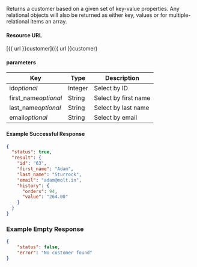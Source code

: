 <!--
@title Get single customer by criteria
@author Moltin Ltd
@description Gets a customer based on the given criteria

@sidebar 1
@family Customer
@rate No
@auth Yes
@format JSON
@http GET
@version beta
-->
Returns a customer based on a given set of key-value properties. Any relational objects will also be returned as either key, values or for multiple-relational items an array.


#### Resource URL
[{{ url }}customer]({{ url }}customer)


#### parameters
Key | Type | Description
--- | ---- | -----------
id*optional* | Integer | Select by ID
first_name*optional* | String | Select by first name
last_name*optional* | String | Select by last name
email*optional* | String | Select by email

<!--code-->
#### Example Successful Response
``` json
{
  "status": true,
  "result": {
    "id": "63",
    "first_name": "Adam",
    "last_name": "Sturrock",
    "email": "adam@molt.in",
    "history": {
      "orders": 94,
      "value": "264.00"
    }
  }
}
```


### Example Empty Response
``` json
{
    "status": false,
    "error": "No customer found"
}
```
<!--/code-->